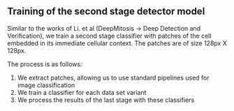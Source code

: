 ## Training of the second stage detector model

Similar to the works of Li. et al (DeepMitosis -> Deep Detection and Verification), we train a second stage classifier with patches of the cell embedded in its immediate cellular context. The patches are of size 128px X 128px. 

The process is as follows:
1. We extract patches, allowing us to use standard pipelines used for image classification
2. We train a classifier for each data set variant
3. We process the results of the last stage with these classifiers


